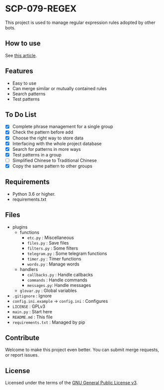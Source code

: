 # SCP-079-REGEX

This project is used to manage regular expression rules adopted by other bots.

## How to use

See [this article](https://scp-079.org/regex/).

## Features

- Easy to use
- Can merge similar or mutually contained rules
- Search patterns
- Test patterns

## To Do List

- [x] Complete phrase management for a single group
- [x] Check the pattern before add
- [x] Choose the right way to store data
- [x] Interfacing with the whole project database
- [x] Search for patterns in more ways
- [x] Test patterns in a group
- [ ] Simplified Chinese to Traditional Chinese
- [x] Copy the same pattern to other groups

## Requirements

- Python 3.6 or higher.
- requirements.txt

## Files

- plugins
    - functions
        - `etc.py` : Miscellaneous
        - `files.py` : Save files
        - `filters.py` : Some filters
        - `telegram.py` : Some telegram functions
        - `timer.py` : Timer functions
        - `words.py` : Manage words
    - handlers
        - `callbacks.py` : Handle callbacks
        - `commands` : Handle commands
        - `messages.py`: Handle messages
    - `glovar.py` : Global variables
- `.gitignore` : Ignore
- `config.ini.example` -> `config.ini` : Configures
- `LICENSE` : GPLv3
- `main.py` : Start here
- `README.md` : This file
- `requirements.txt` : Managed by pip

## Contribute

Welcome to make this project even better. You can submit merge requests, or report issues.

## License

Licensed under the terms of the [GNU General Public License v3](LICENSE).
